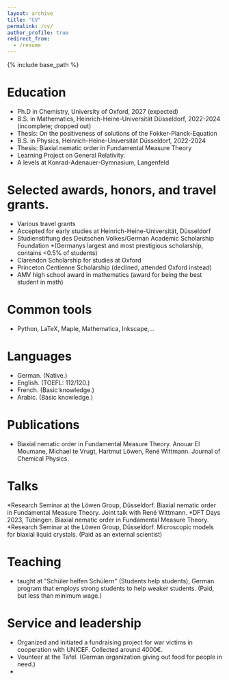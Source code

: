 ```yaml
---
layout: archive
title: "CV"
permalink: /cv/
author_profile: true
redirect_from:
  - /resume
---
```


{% include base_path %}

Education
======
* Ph.D in Chemistry, University of Oxford, 2027 (expected)
* B.S. in Mathematics, Heinrich-Heine-Universität Düsseldorf, 2022-2024 (incomplete; dropped out)
* Thesis: On the positiveness of solutions of the Fokker-Planck-Equation
* B.S. in Physics, Heinrich-Heine-Universität Düsseldorf, 2022-2024
* Thesis: Biaxial nematic order in Fundamental Measure Theory
* Learning Project on General Relativity.
* A levels at Konrad-Adenauer-Gymnasium, Langenfeld

Selected awards, honors, and travel grants.
======
* Various travel grants
* Accepted for early studies at Heinrich-Heine-Universität, Düsseldorf
* Studienstiftung des Deutschen Volkes/German Academic Scholarship Foundation
  *(Germanys largest and most prestigious scholarship, contains <0.5% of students)
* Clarendon Scholarship for studies at Oxford
* Princeton Centienne Scholarship (declined, attended Oxford instead)
* AMV high school award in mathematics (award for being the best student in math)


  
Common tools
======
* Python, LaTeX, Maple, Mathematica, Inkscape,...


Languages
======
* German. (Native.)
* English. (TOEFL: 112/120.)
* French. (Basic knowledge.)
* Arabic. (Basic knowledge.)
  
Publications
======
*   Biaxial nematic order in Fundamental Measure Theory. Anouar El Moumane, Michael te Vrugt, Hartmut Löwen, René Wittmann. Journal of Chemical Physics. 
  
Talks
======
*Research Seminar at the Löwen Group, Düsseldorf. Biaxial nematic order in Fundamental Measure Theory. Joint talk with René Wittmann.
*DFT Days 2023, Tübingen. Biaxial nematic order in Fundamental Measure Theory.
*Research Seminar at the Löwen Group, Düsseldorf. Microscopic models for biaxial liquid crystals. (Paid as an external scientist)
  
Teaching
======
* taught at "Schüler helfen Schülern" (Students help students), German program that employs strong students to help weaker students. (Paid, but less than minimum wage.)
  
Service and leadership
======
* Organized and initiated a fundraising project for war victims in cooperation with UNICEF. Collected around 4000€.
* Vounteer at the Tafel. (German organization giving out food for people in need.)
* 
